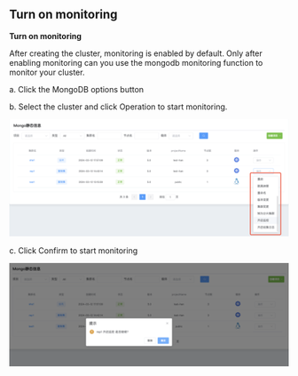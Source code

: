 ## Turn on monitoring

**Turn on monitoring**

After creating the cluster, monitoring is enabled by default. Only after enabling monitoring can you use the mongodb monitoring function to monitor your cluster.

a. Click the MongoDB options button

b. Select the cluster and click Operation to start monitoring.

![1](../../../../../../images/whalealPlatformImages/Turnonmonitoring.png)

c. Click Confirm to start monitoring

![1](../../../../../../images/whalealPlatformImages/Turnonmonitoring1.png)